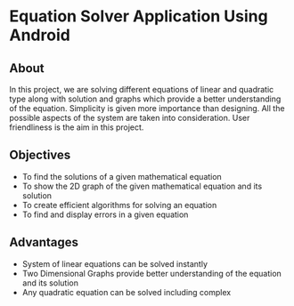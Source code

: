# Equation Solver Application Using Android

## About
In this project, we are solving different equations of linear and quadratic type along with solution and graphs which provide a better understanding of the equation. Simplicity is given more importance than designing. All the possible aspects of the system are taken into consideration. User friendliness is the aim in this project.

## Objectives
* To find the solutions of a given mathematical equation
* To show the 2D graph of the given mathematical equation and its solution
* To create efficient algorithms for solving an equation
* To find and display errors in a given equation

## Advantages
* System of linear equations can be solved instantly
* Two Dimensional Graphs provide better understanding of the equation and its solution
* Any quadratic equation can be solved including complex
